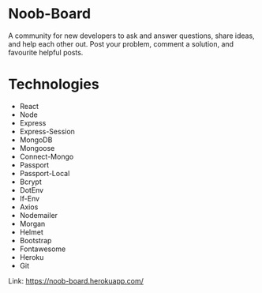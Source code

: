 # Noob-Board

A community for new developers to ask and answer questions, share ideas, and help each other out. Post your problem, comment a solution, and favourite helpful posts.

# Technologies
- React
- Node
- Express
- Express-Session
- MongoDB
- Mongoose
- Connect-Mongo
- Passport
- Passport-Local
- Bcrypt
- DotEnv
- If-Env
- Axios
- Nodemailer
- Morgan
- Helmet
- Bootstrap
- Fontawesome
- Heroku
- Git

Link: https://noob-board.herokuapp.com/

